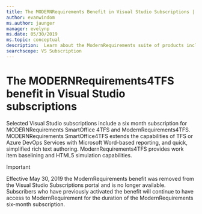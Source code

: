 ```yaml
---
title: The MODERNRequirements Benefit in Visual Studio Subscriptions | Microsoft Docs
author: evanwindom
ms.author: jaunger
manager: evelynp
ms.date: 05/30/2019
ms.topic: conceptual
description:  Learn about the ModernRequirements suite of products included in selected Visual Studio Enterprise subscriptions.
searchscope: VS Subscription
---
```


# The MODERNRequirements4TFS benefit in Visual Studio subscriptions

Selected Visual Studio subscriptions include a six month subscription for MODERNRequirements SmartOffice 4TFS and ModernRequirements4TFS.  MODERNRequirements SmartOffice4TFS extends the capabilities of TFS or Azure DevOps Services with Microsoft Word-based reporting, and quick, simplified rich text authoring.  ModernRequirements4TFS provides work item baselining and HTML5 simulation capabilities.

> [!IMPORTANT]
> Effective May 30, 2019 the ModernRequirements benefit was removed from the Visual Studio Subscriptions portal and is no longer available.  Subscribers who have previously activated the benefit will continue to have access to ModernRequirement for the duration of the ModernRequirements six-month subscription. 

